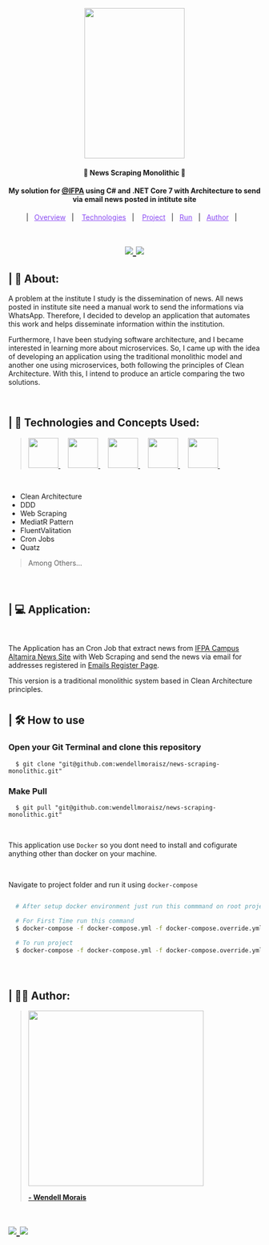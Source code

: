 <p align="center"> 
    <img width="200px" height="300px" src="https://i.imgur.com/aLQ3826.png"/>
</p>

<h4 align="center" >🚀 News Scraping Monolithic 🚀</h4>

<h4 align="center">
  My solution for <a href="https://altamira.ifpa.edu.br/ target="_blank" >@IFPA</a> using C# and .NET Core 7 with Architecture to send via email news posted in intitute site
</h4>

<p align="center">
  |&nbsp;&nbsp;
  <a style="color: #8a4af3;" href="#project">Overview</a>&nbsp;&nbsp;&nbsp;|&nbsp;&nbsp;&nbsp;
  <a style="color: #8a4af3;" href="#techs">Technologies</a>&nbsp;&nbsp;&nbsp;|&nbsp;&nbsp;&nbsp;
  <a style="color: #8a4af3;" href="#app">Project</a>&nbsp;&nbsp;&nbsp;|&nbsp;&nbsp;
  <a style="color: #8a4af3;" href="#run-project">Run</a>&nbsp;&nbsp;&nbsp;|&nbsp;&nbsp;
  <a style="color: #8a4af3;" href="#author">Author</a>&nbsp;&nbsp;&nbsp;|&nbsp;&nbsp;&nbsp;
</p>

#

<h1 align="center">
  
  <a target="_blank" href="https://github.com/wendellmoraisz">
    <img src="https://img.shields.io/static/v1?label=&message=wendellmoraisz&color=black&style=for-the-badge&logo=GITHUB"/>
  </a>

  <a target="_blank" href="https://www.linkedin.com/in/wendell-morais/">
    <img src='https://img.shields.io/static/v1?label=&message=Wendell%20Morais&color=black&style=for-the-badge&logo=LinkedIn'/> 
  </a>

</h1>

<p id="project"/>

<h2> | 💬 About:  </h2>

<p align="justfy">
  A problem at the institute I study is the dissemination of news. All news posted in institute site need a manual work to send the informations via WhatsApp. 
  Therefore, I decided to develop an application that automates this work and helps disseminate information within the institution.
</p>
<p>
  Furthermore, I have been studying software architecture, and I became interested in learning more about microservices. 
  So, I came up with the idea of developing an application using the traditional monolithic model and another one using microservices, both following the principles of Clean Architecture.
  With this, I intend to produce an article comparing the two solutions.
</p>

<br>

<h2 id="techs">
| 🧩 Technologies and Concepts Used:
</h2>
  
> <a target="_blank" href='https://learn.microsoft.com/pt-br/dotnet/csharp/'> <img width="60px" src="https://cdn.jsdelivr.net/gh/devicons/devicon/icons/csharp/csharp-original.svg" /> </a>&nbsp;&nbsp;&nbsp;
<a target="_blank" href='https://dotnet.microsoft.com/'> <img width="60px" src="https://cdn.jsdelivr.net/gh/devicons/devicon/icons/dotnetcore/dotnetcore-original.svg" /> </a>&nbsp;&nbsp;&nbsp;
 <a target="_blank" href='https://www.mysql.com/'> <img width="60px" src="https://cdn.jsdelivr.net/gh/devicons/devicon/icons/mysql/mysql-original-wordmark.svg" /> </a>&nbsp;&nbsp;&nbsp;
 <a target="_blank" href='https://www.docker.com/'> <img width="60px" src="https://cdn.jsdelivr.net/gh/devicons/devicon/icons/docker/docker-plain-wordmark.svg" /> </a>&nbsp;&nbsp;&nbsp;
<a target="_blank" href='https://git-scm.com/'> <img width="60px" src="https://cdn.jsdelivr.net/gh/devicons/devicon/icons/git/git-original-wordmark.svg" /> </a>&nbsp;&nbsp;&nbsp;

<br>

- Clean Architecture
- DDD
- Web Scraping
- MediatR Pattern
- FluentValitation
- Cron Jobs
- Quatz

> Among Others...
<br>

#

<h2 id="app">
  | 💻 Application:
</h2>

<br>

<p>
 The Application has an Cron Job that extract news from <a target="_blank" href="https://altamira.ifpa.edu.br/ultimas-noticias">IFPA Campus Altamira News Site</a> with Web Scraping and
  send the news via email for addresses registered in <a target="_blank" href="https://github.com/wendellmoraisz/emails-register-page">Emails Register Page</a>.
</p>

<p>
  This version is a traditional monolithic system based in Clean Architecture principles.
<p>

#

<h2 id="run-project"> 
   | 🛠️ How to use
</h2>

### Open your Git Terminal and clone this repository

```git
  $ git clone "git@github.com:wendellmoraisz/news-scraping-monolithic.git"
```

### Make Pull

```git
  $ git pull "git@github.com:wendellmoraisz/news-scraping-monolithic.git"
```

<br>

This application use `Docker` so you dont need to install and cofigurate anything other than docker on your machine.

<br>

Navigate to project folder and run it using `docker-compose`

```bash

  # After setup docker environment just run this commmand on root project folder:

  # For First Time run this command
  $ docker-compose -f docker-compose.yml -f docker-compose.override.yml up --build

  # To run project
  $ docker-compose -f docker-compose.yml -f docker-compose.override.yml up


```

<br>

#

<h2 id="author">
  | 🧑‍💻 Author:  
</h2>

> <a target="_blank" href="https://www.linkedin.com/in/wendell-morais/"> <img width="350px" src="https://instagram.fatm2-1.fna.fbcdn.net/v/t51.2885-15/364236795_658305826235139_7313126893555339390_n.heic?stp=dst-jpg_e35&efg=eyJ2ZW5jb2RlX3RhZyI6ImltYWdlX3VybGdlbi4xNDQweDE0NDAuc2RyIn0&_nc_ht=instagram.fatm2-1.fna.fbcdn.net&_nc_cat=103&_nc_ohc=jiK3Jgp18FIAX9aCnzv&edm=ACWDqb8BAAAA&ccb=7-5&ig_cache_key=MzE1Nzk0NTg3NDE1MTgwODk2Mw%3D%3D.2-ccb7-5&oh=00_AfDXD8WG7oupvawPVKJ_nnXk94Nf27W7vYU3osKg4K79MA&oe=65808644&_nc_sid=ee9879"/> <br> <p> <b> - Wendell Morais</b> </p></a>

<h1>
  <a target="_blank" href='https://github.com/wendellmoraisz'>
    <img src='https://img.shields.io/static/v1?label=&message=wendellmoraisz&color=black&style=for-the-badge&logo=GITHUB'> 
  </a>
  
   <a target="_blank" href='https://www.linkedin.com/in/wendell-morais/'>
    <img src='https://img.shields.io/static/v1?label=&message=Wendell%20Morais&color=black&style=for-the-badge&logo=LinkedIn'> 
  </a>
</h1>


<br>

